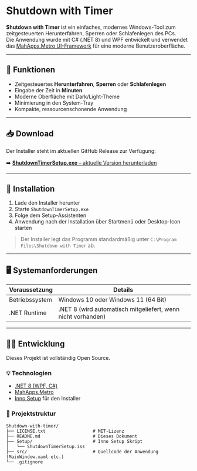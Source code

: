# Shutdown with Timer

**Shutdown with Timer** ist ein einfaches, modernes Windows-Tool zum zeitgesteuerten Herunterfahren, Sperren oder Schlafenlegen des PCs.  
Die Anwendung wurde mit C# (.NET 8) und WPF entwickelt und verwendet das [MahApps.Metro UI-Framework](https://github.com/MahApps/MahApps.Metro) für eine moderne Benutzeroberfläche.

---

## 🧩 Funktionen

- Zeitgesteuertes **Herunterfahren**, **Sperren** oder **Schlafenlegen**
- Eingabe der Zeit in **Minuten**
- Moderne Oberfläche mit Dark/Light-Theme
- Minimierung in den System-Tray
- Kompakte, ressourcenschonende Anwendung

---

## 📥 Download

Der Installer steht im aktuellen GitHub Release zur Verfügung:

➡️ [**ShutdownTimerSetup.exe** – aktuelle Version herunterladen](https://github.com/GorangN/Shutdown-with-timer/releases/latest/download/ShutdownTimerSetup.exe)

---

## 🚀 Installation

1. Lade den Installer herunter
2. Starte `ShutdownTimerSetup.exe`
3. Folge dem Setup-Assistenten
4. Anwendung nach der Installation über Startmenü oder Desktop-Icon starten

> Der Installer legt das Programm standardmäßig unter `C:\Program Files\Shutdown with Timer` ab.

---

## 🖥️ Systemanforderungen

| Voraussetzung         | Details                       |
|------------------------|-------------------------------|
| Betriebssystem         | Windows 10 oder Windows 11 (64 Bit) |
| .NET Runtime           | .NET 8 (wird automatisch mitgeliefert, wenn nicht vorhanden) |

---

## 🧑‍💻 Entwicklung

Dieses Projekt ist vollständig Open Source.

### 💡 Technologien

- [.NET 8 (WPF, C#)](https://dotnet.microsoft.com/)
- [MahApps.Metro](https://github.com/MahApps/MahApps.Metro)
- [Inno Setup](https://jrsoftware.org/isinfo.php) für den Installer

### 📁 Projektstruktur

```plaintext
Shutdown-with-timer/
├── LICENSE.txt                  # MIT-Lizenz
├── README.md                    # Dieses Dokument
├── Setup/                       # Inno Setup Skript
│   └── ShutdownTimerSetup.iss
├── src/                         # Quellcode der Anwendung (MainWindow.xaml etc.)
└── .gitignore
